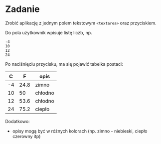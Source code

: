 # Zadanie

Zrobić aplikację z jednym polem tekstowym `<textarea>` oraz przyciskiem.

Do pola użytkownik wpisuje listę liczb, np.

```
-4
10
12
24
```

Po naciśnięciu przycisku, ma się pojawić tabelka postaci:

| C   | F    | opis   |
|-----|------|--------|
|-4   | 24.8 | zimno  |
|10   | 50   | chłodno|
|12   | 53.6 | chłodno|
|24   | 75.2 | ciepło |

Dodatkowo:
- opisy mogą być w różnych kolorach (np. zimno - niebieski, ciepło czerowny itp)

